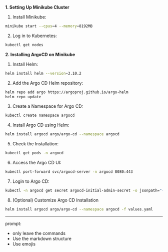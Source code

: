 **1. Setting Up Minikube Cluster**

1. Install Minikube:
```bash
minikube start --cpus=4 --memory=8192MB
```

2. Log in to Kubernetes:
```bash
kubectl get nodes
```

**2. Installing ArgoCD on Minikube**

1. Install Helm:
```bash
helm install helm --version=3.10.2
```
2. Add the Argo CD Helm repository:
```bash
helm repo add argo https://argoproj.github.io/argo-helm
helm repo update
```
3. Create a Namespace for Argo CD:
```bash
kubectl create namespace argocd
```
4. Install Argo CD using Helm:
```bash
helm install argocd argo/argo-cd --namespace argocd
```
5. Check the Installation:
```bash
kubectl get pods -n argocd
```
6. Access the Argo CD UI:
```bash
kubectl port-forward svc/argocd-server -n argocd 8080:443
```
7. Login to Argo CD:
```bash
kubectl -n argocd get secret argocd-initial-admin-secret -o jsonpath="{.data.password}" | base64 -d
```
8. (Optional) Customize Argo CD Installation
```bash
helm install argocd argo/argo-cd --namespace argocd -f values.yaml
```

---
prompt:
- only leave the commands
- Use the markdown structure 
- Use emojis
